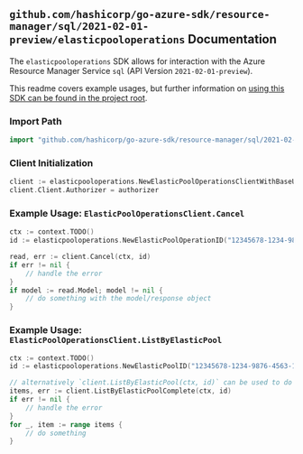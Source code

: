 
## `github.com/hashicorp/go-azure-sdk/resource-manager/sql/2021-02-01-preview/elasticpooloperations` Documentation

The `elasticpooloperations` SDK allows for interaction with the Azure Resource Manager Service `sql` (API Version `2021-02-01-preview`).

This readme covers example usages, but further information on [using this SDK can be found in the project root](https://github.com/hashicorp/go-azure-sdk/tree/main/docs).

### Import Path

```go
import "github.com/hashicorp/go-azure-sdk/resource-manager/sql/2021-02-01-preview/elasticpooloperations"
```


### Client Initialization

```go
client := elasticpooloperations.NewElasticPoolOperationsClientWithBaseURI("https://management.azure.com")
client.Client.Authorizer = authorizer
```


### Example Usage: `ElasticPoolOperationsClient.Cancel`

```go
ctx := context.TODO()
id := elasticpooloperations.NewElasticPoolOperationID("12345678-1234-9876-4563-123456789012", "example-resource-group", "serverValue", "elasticPoolValue", "operationIdValue")

read, err := client.Cancel(ctx, id)
if err != nil {
	// handle the error
}
if model := read.Model; model != nil {
	// do something with the model/response object
}
```


### Example Usage: `ElasticPoolOperationsClient.ListByElasticPool`

```go
ctx := context.TODO()
id := elasticpooloperations.NewElasticPoolID("12345678-1234-9876-4563-123456789012", "example-resource-group", "serverValue", "elasticPoolValue")

// alternatively `client.ListByElasticPool(ctx, id)` can be used to do batched pagination
items, err := client.ListByElasticPoolComplete(ctx, id)
if err != nil {
	// handle the error
}
for _, item := range items {
	// do something
}
```
